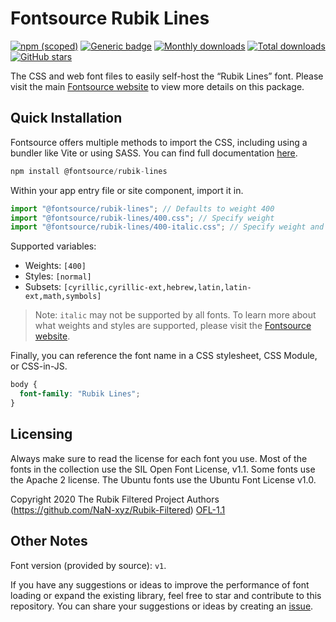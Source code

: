 # Fontsource Rubik Lines

[![npm (scoped)](https://img.shields.io/npm/v/@fontsource/rubik-lines?color=brightgreen)](https://www.npmjs.com/package/@fontsource/rubik-lines) [![Generic badge](https://img.shields.io/badge/fontsource-passing-brightgreen)](https://github.com/fontsource/fontsource) [![Monthly downloads](https://badgen.net/npm/dm/@fontsource/rubik-lines)](https://github.com/fontsource/fontsource) [![Total downloads](https://badgen.net/npm/dt/@fontsource/rubik-lines)](https://github.com/fontsource/fontsource) [![GitHub stars](https://img.shields.io/github/stars/fontsource/fontsource.svg?style=social&label=Star)](https://github.com/fontsource/fontsource/stargazers)

The CSS and web font files to easily self-host the “Rubik Lines” font. Please visit the main [Fontsource website](https://fontsource.org/fonts/rubik-lines) to view more details on this package.

## Quick Installation

Fontsource offers multiple methods to import the CSS, including using a bundler like Vite or using SASS. You can find full documentation [here](https://fontsource.org/docs/getting-started/introduction).

```javascript
npm install @fontsource/rubik-lines
```

Within your app entry file or site component, import it in.

```javascript
import "@fontsource/rubik-lines"; // Defaults to weight 400
import "@fontsource/rubik-lines/400.css"; // Specify weight
import "@fontsource/rubik-lines/400-italic.css"; // Specify weight and style
```

Supported variables:
- Weights: `[400]`
- Styles: `[normal]`
- Subsets: `[cyrillic,cyrillic-ext,hebrew,latin,latin-ext,math,symbols]`

> Note: `italic` may not be supported by all fonts. To learn more about what weights and styles are supported, please visit the [Fontsource website](https://fontsource.org/fonts/rubik-lines).

Finally, you can reference the font name in a CSS stylesheet, CSS Module, or CSS-in-JS.

```css
body {
  font-family: "Rubik Lines";
}
```

## Licensing
Always make sure to read the license for each font you use. Most of the fonts in the collection use the SIL Open Font License, v1.1. Some fonts use the Apache 2 license. The Ubuntu fonts use the Ubuntu Font License v1.0.

Copyright 2020 The Rubik Filtered Project Authors (https://github.com/NaN-xyz/Rubik-Filtered)
[OFL-1.1](http://scripts.sil.org/OFL)

## Other Notes
Font version (provided by source): `v1`.

If you have any suggestions or ideas to improve the performance of font loading or expand the existing library, feel free to star and contribute to this repository. You can share your suggestions or ideas by creating an [issue](https://github.com/fontsource/fontsource/issues).